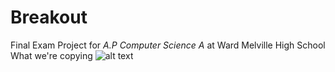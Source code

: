 # Breakout
Final Exam Project for *A.P Computer Science A* at Ward Melville High School
What we're copying
![alt text](https://i.ytimg.com/vi/AMUv8KvVt08/maxresdefault.jpg)
